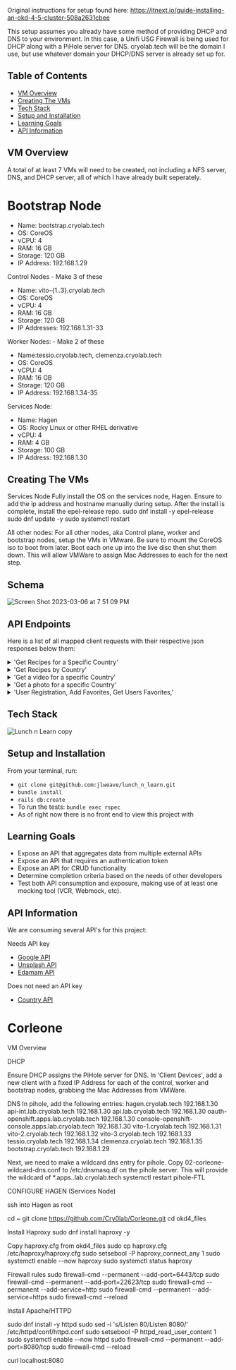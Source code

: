 Original instructions for setup found here: https://itnext.io/guide-installing-an-okd-4-5-cluster-508a2631cbee 

This setup assumes you already have some method of providing DHCP and DNS to your environment. In this case, a Unifi USG Firewall is being used for DHCP along with a PiHole server for DNS.
cryolab.tech will be the domain I use, but use whatever domain your DHCP/DNS server is already set up for.

## Table of Contents

- [VM Overview](#VM-Overview)
- [Creating The VMs](#Creating-The-VMs)
- [Tech Stack](#tech-stack)
- [Setup and Installation](#setup-and-installation)
- [Learning Goals](#learning-goals)
- [API Information](#api-information)

## VM Overview

A total of at least 7 VMs will need to be created, not including a NFS server, DNS, and DHCP server, all of which I have already built seperately.

# Bootstrap Node
- Name: bootstrap.cryolab.tech
- OS: CoreOS
- vCPU: 4
- RAM: 16 GB
- Storage: 120 GB
- IP Address: 192.168.1.29

Control Nodes - Make 3 of these
- Name: vito-{1..3}.cryolab.tech
- OS: CoreOS
- vCPU: 4
- RAM: 16 GB
- Storage: 120 GB
- IP Addresses: 192.168.1.31-33

Worker Nodes: - Make 2 of these
- Name:tessio.cryolab.tech, clemenza.cryolab.tech
- OS: CoreOS
- vCPU: 4
- RAM: 16 GB
- Storage: 120 GB
- IP Address: 192.168.1.34-35

Services Node:
- Name: Hagen 
- OS: Rocky Linux or other RHEL derivative
- vCPU: 4
- RAM: 4 GB
- Storage: 100 GB
- IP Address: 192.168.1.30

## Creating The VMs

Services Node
    Fully install the OS on the services node, Hagen. Ensure to add the ip address and hostname manually during setup.
    After the install is complete, install the epel-release repo.
      sudo dnf install -y epel-release
      sudo dnf update -y
      sudo systemctl restart

  All other nodes:
    For all other nodes, aka Control plane, worker and bootstrap nodes, setup the VMs in VMware. Be sure to mount the CoreOS iso to boot from later. 
    Boot each one up into the live disc then shut them down. This will allow VMWare to assign Mac Addresses to each for the next step.

## Schema

![Screen Shot 2023-03-06 at 7 51 09 PM](https://user-images.githubusercontent.com/108754743/223307826-7f1a6126-70f0-4450-bf68-38aa458a6bf1.png)


## API Endpoints
Here is a list of all mapped client requests with their respective json responses below them:
<details>
<summary> 'Get Recipes for a Specific Country' </summary>
<br>
  
  ![first](https://user-images.githubusercontent.com/108754743/223305573-5abd6ae4-572e-4cd6-b5da-52a8c9d7c9a9.png)
  
  ![2](https://user-images.githubusercontent.com/108754743/223305582-71baca4a-827b-4802-837b-7e528738292e.png)
  
 </details>
 
<details>
<summary> 'Get Recipes by Country' </summary>
<br>

  ![3](https://user-images.githubusercontent.com/108754743/223305591-cbba9edc-6a64-46cf-aefd-9a4a8ba6c282.png)

  ![3 5](https://user-images.githubusercontent.com/108754743/223490361-bc2e2898-ea49-42bc-b7c1-a3fe8fe48b8a.png)

</details>
  
<details>
<summary> 'Get a video for a specific Country' </summary>
<br> 
 
   ![new 4](https://user-images.githubusercontent.com/108754743/223490815-b633d3b4-9205-4e11-8ad2-513cd30c0a6c.png)

   ![4 5](https://user-images.githubusercontent.com/108754743/223305638-c590a80c-8482-43d5-9513-5c4421a53d8e.png)
  
   ![4 8](https://user-images.githubusercontent.com/108754743/223491511-0776ae3b-eeee-42f1-9207-daf29f56a01d.png)

 </details> 
 
<details>
<summary> 'Get a photo for a specific Country' </summary>
<br> 
  
  ![new5](https://user-images.githubusercontent.com/108754743/223491715-4d094e9f-c205-4f9f-8ab9-1fb79a842575.png)

  ![6](https://user-images.githubusercontent.com/108754743/223305665-0dd3b638-9eb4-4ffb-bf6b-4db35006d85e.png)
  
  ![7](https://user-images.githubusercontent.com/108754743/223305672-8c94377d-aad6-4455-958d-c19915ac4ed0.png)
  
</details> 

 <details>
  <summary> 'User Registration, Add Favorites, Get Users Favorites,' </summary>
  <br>
  https://documenter.getpostman.com/view/25513104/2s93JqRQTz
  </details>


## Tech Stack

![Lunch n Learn copy](https://user-images.githubusercontent.com/108754743/223498054-1a605abb-849e-4809-92b8-f6001c3d41c4.jpg)


## Setup and Installation

From your terminal, run:

- ```git clone git@github.com:jlweave/lunch_n_learn.git```
- ```bundle install```
- ```rails db:create```
- To run the tests: ```bundle exec rspec```
- As of right now there is no front end to view this project with

## Learning Goals

- Expose an API that aggregates data from multiple external APIs
- Expose an API that requires an authentication token
- Expose an API for CRUD functionality
- Determine completion criteria based on the needs of other developers
- Test both API consumption and exposure, making use of at least one mocking tool (VCR, Webmock, etc).

## API Information

We are consuming several API's for this project:

Needs API key
- <a href= "https://developers.google.com/youtube/v3/getting-started">Google API </a> 
- <a href= "https://unsplash.com/join">Unsplash API</a>
- <a href= "https://developer.edamam.com/edamam-recipe-api">Edamam API</a>

Does not need an API key
- <a href= "https://restcountries.com/#api-endpoints-v3-all">Country API</a>

  



      


# Corleone


VM Overview





DHCP

Ensure DHCP assigns the PiHole server for DNS.
In 'Client Devices', add a new client with a fixed IP Address for each of the control, worker and bootstrap nodes, grabbing the Mac Addresses from VMWare.

DNS
In pihole, add the following entries:
  hagen.cryolab.tech  192.168.1.30
  api-int.lab.cryolab.tech  192.168.1.30
  api.lab.cryolab.tech  192.168.1.30
  oauth-openshift.apps.lab.cryolab.tech  192.168.1.30
  console-openshift-console.apps.lab.cryolab.tech 192.168.1.30
  vito-1.cryolab.tech  192.168.1.31
  vito-2.cryolab.tech  192.168.1.32
  vito-3.cryolab.tech  192.168.1.33
  tessio.cryolab.tech  192.168.1.34
  clemenza.cryolab.tech  192.168.1.35
  bootstrap.cryolab.tech 192.168.1.29

Next, we need to make a wildcard dns entry for pihole.
  Copy 02-corleone-wildcard-dns.conf to /etc/dnsmasq.d/ on the pihole server. This will provide the wildcard of *.apps..lab.cryolab.tech
  systemctl restart pihole-FTL

CONFIGURE HAGEN (Services Node)

ssh into Hagen as root

  cd ~
  git clone https://github.com/Cry0lab/Corleone.git
  cd okd4_files

Install Haproxy
  sudo dnf install haproxy -y
  
Copy haproxy.cfg from okd4_files
  sudo cp haproxy.cfg /etc/haproxy/haproxy.cfg
  sudo setsebool -P haproxy_connect_any 1
  sudo systemctl enable --now haproxy
  sudo systemctl status haproxy
  
Firewall rules
sudo firewall-cmd --permanent --add-port=6443/tcp
sudo firewall-cmd --permanent --add-port=22623/tcp
sudo firewall-cmd --permanent --add-service=http
sudo firewall-cmd --permanent --add-service=https
sudo firewall-cmd --reload

Install Apache/HTTPD

  sudo dnf install -y httpd
  sudo sed -i 's/Listen 80/Listen 8080/' /etc/httpd/conf/httpd.conf
  sudo setsebool -P httpd_read_user_content 1
  sudo systemctl enable --now httpd
  sudo firewall-cmd --permanent --add-port=8080/tcp
  sudo firewall-cmd --reload

  curl localhost:8080
  
